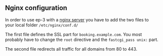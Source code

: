 ## Nginx configuration

In order to use ep-3 with a [nginx server](https://nginx.org) you have to add the two files to your local folder `/etc/nginx/conf.d/`

The first file defines the SSL part for `booking.example.com`. You most probably have to change the `root` directive and the `fastcgi_pass unix:` part.

The second file redirects all traffic for all domains from 80 to 443.
